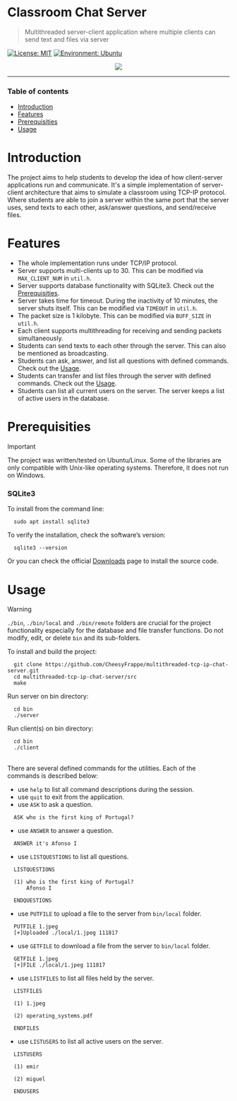 # Classroom Chat Server
> Multithreaded server-client application where multiple clients can send text and files via server

[![License: MIT](https://img.shields.io/badge/License-MIT-yellow.svg)](https://opensource.org/licenses/MIT)
[![Environment: Ubuntu](https://img.shields.io/badge/Environment-Ubuntu-orange)](https://ubuntu.com/)
 
<div align="center">
    <img src="https://github.com/CheesyFrappe/multithreaded-tcp-ip-chat-server/assets/80858788/4ec86731-aec1-4898-88a1-ba93e8fa4412"/>
</div><be>

---

### Table of contents
- [Introduction](#introduction)
- [Features](#features)
- [Prerequisities](#prerequisities)
- [Usage](#usage)

# Introduction
The project aims to help students to develop the idea of how client-server applications run and communicate. It's a simple implementation of server-client architecture that aims to simulate a classroom using TCP-IP protocol. 
Where students are able to join a server within the same port that the server uses, send texts to each other, ask/answer questions, and send/receive files. 

# Features
- The whole implementation runs under TCP/IP protocol.
- Server supports multi-clients up to 30. This can be modified via `MAX_CLIENT_NUM` in `util.h`.
- Server supports database functionality with SQLite3. Check out the [Prerequisities](#prerequisities).
- Server takes time for timeout. During the inactivity of 10 minutes, the server shuts itself. This can be modified via `TIMEOUT` in `util.h`.
- The packet size is 1 kilobyte. This can be modified via `BUFF_SIZE` in `util.h`.
- Each client supports multithreading for receiving and sending packets simultaneously.
- Students can send texts to each other through the server. This can also be mentioned as broadcasting.
- Students can ask, answer, and list all questions with defined commands. Check out the [Usage](#usage).
- Students can transfer and list files through the server with defined commands. Check out the [Usage](#usage).
- Students can list all current users on the server. The server keeps a list of active users in the database.

# Prerequisities
> [!IMPORTANT]
> The project was written/tested on Ubuntu/Linux. Some of the libraries are only compatible with Unix-like
> operating systems. Therefore, it does not run on Windows.

### SQLite3
To install from the command line:
```shell
  sudo apt install sqlite3
```
To verify the installation, check the software’s version:
```shell
  sqlite3 --version
```
Or you can check the official [Downloads](https://www.sqlite.org/download.html) page to install the source code.

# Usage
> [!WARNING]
> `./bin`, `./bin/local` and `./bin/remote` folders are crucial for the project functionality
> especially for the database and file transfer functions.
> Do not modify, edit, or delete `bin` and its sub-folders.

To install and build the project:
```shell
  git clone https://github.com/CheesyFrappe/multithreaded-tcp-ip-chat-server.git
  cd multithreaded-tcp-ip-chat-server/src
  make
```
Run server on bin directory:
```shell
  cd bin
  ./server
```
Run client(s) on bin directory:
```shell
  cd bin
  ./client
```
<br>
There are several defined commands for the utilities. Each of the commands is described below:

- use `help` to list all command descriptions during the session.
- use `quit` to exit from the application.
- use `ASK` to ask a question.
```shell
  ASK who is the first king of Portugal?  
```
- use `ANSWER` to answer a question.
```shell
  ANSWER it's Afonso I  
```
- use `LISTQUESTIONS` to list all questions.
```shell
  LISTQUESTIONS

  (1) who is the first king of Portugal?
      Afonso I

  ENDQUESTIONS 
```
- use `PUTFILE` to upload a file to the server from `bin/local` folder.
```shell
  PUTFILE 1.jpeg
  [+]Uploaded ./local/1.jpeg 111817  
```
- use `GETFILE` to download a file from the server to `bin/local` folder.
```shell
  GETFILE 1.jpeg
  [+]FILE ./local/1.jpeg 111817  
```
- use `LISTFILES` to list all files held by the server.
```shell
  LISTFILES

  (1) 1.jpeg

  (2) operating_systems.pdf

  ENDFILES
```
- use `LISTUSERS` to list all active users on the server.
```shell
  LISTUSERS

  (1) emir

  (2) miguel

  ENDUSERS 
```
<br>



